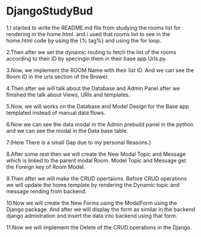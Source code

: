 # DjangoStudyBud

1.I started to write the README.md file from studying the rooms list for rendering in the home.html. and i used that rooms list to see in the home.html code by using the {% tag%} and using the for loop.

2.Then after we set the dynamic routing to fetch the list of the rooms according to their ID by specingin them in their base app Urls.py.

3.Now, we implement the ROOM Name with their list ID. And we can see the Room ID in the urls section of the Brower.

4.Then after we will talk about the Database and Admin Panel after we finished the talk about Views, URls and templates.

5.Now, we will works on the Database and Model Design for the Base app templated instead of manual data flows.

6.Now we can see the data modal in the Admin prebuild panel in the python and we can see the modal in the Data base table.

7.(Here There is a small Gap due to my personal Reasons.)

8.After some rest then we will create the New Modal Topic and Message which is linked to the parent modal Room. Model Topic and Message get the Foreign key of Room Model.

9.Then after we will make the CRUD opertaions. Before CRUD operations we will update the home template by rendering the Dynamic topic and message rending from backend.

10.Now we will create the New Forms using the ModalForm using the Django package. And after we will display the form as similar in the backend django admistration and insert the data into backend using that form.

11.Now we will implement the Delete of the CRUD operations in the Django.
